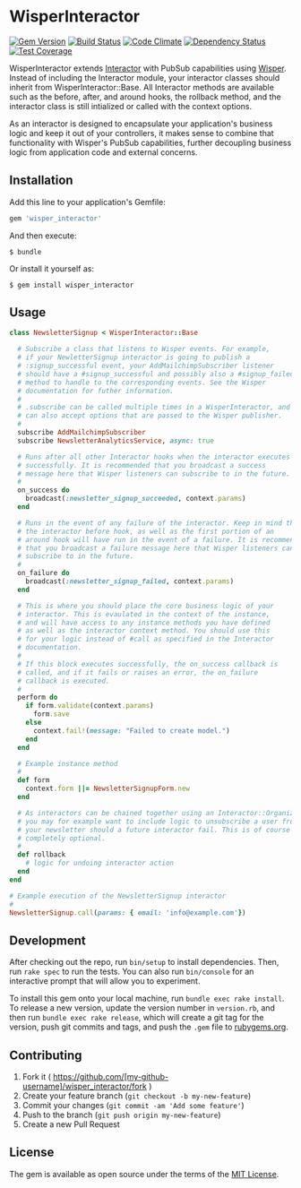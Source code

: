 # WisperInteractor

[![Gem Version](https://img.shields.io/gem/v/wisper_interactor.svg?style=flat)](https://rubygems.org/gems/wisper_interactor)
[![Build Status](https://secure.travis-ci.org/activefx/wisper_interactor.png)](http://travis-ci.org/activefx/wisper_interactor)
[![Code Climate](https://codeclimate.com/github/activefx/wisper_interactor/badges/gpa.svg)](https://codeclimate.com/github/activefx/wisper_interactor)
[![Dependency Status](https://gemnasium.com/activefx/wisper_interactor.png)](https://gemnasium.com/activefx/wisper_interactor)
[![Test Coverage](https://codeclimate.com/github/activefx/wisper_interactor/badges/coverage.svg)](https://codeclimate.com/github/activefx/wisper_interactor)

WisperInteractor extends [Interactor](https://github.com/collectiveidea/interactor) with PubSub capabilities using [Wisper](https://github.com/krisleech/wisper). Instead of including the Interactor module, your interactor classes should inherit from WisperInteractor::Base. All Interactor methods are available such as the before, after, and around hooks, the rollback method, and the interactor class is still intialized or called with the context options. 

As an interactor is designed to encapsulate your application's business logic and keep it out of your controllers, it makes sense to combine that functionality with Wisper's PubSub capabilities, further decoupling business logic from application code and external concerns. 

## Installation

Add this line to your application's Gemfile:

```ruby
gem 'wisper_interactor'
```

And then execute:

    $ bundle

Or install it yourself as:

    $ gem install wisper_interactor

## Usage

````ruby 
class NewsletterSignup < WisperInteractor::Base 

  # Subscribe a class that listens to Wisper events. For example, 
  # if your NewletterSignup interactor is going to publish a 
  # :signup_successful event, your AddMailchimpSubscriber listener
  # should have a #signup_successful and possibly also a #signup_failed
  # method to handle to the corresponding events. See the Wisper 
  # documentation for futher information.  
  # 
  # .subscribe can be called multiple times in a WisperInteractor, and
  # can also accept options that are passed to the Wisper publisher. 
  # 
  subscribe AddMailchimpSubscriber
  subscribe NewsletterAnalyticsService, async: true

  # Runs after all other Interactor hooks when the interactor executes 
  # successfully. It is recommended that you broadcast a success 
  # message here that Wisper listeners can subscribe to in the future.
  # 
  on_success do
    broadcast(:newsletter_signup_succeeded, context.params)
  end

  # Runs in the event of any failure of the interactor. Keep in mind that
  # the interactor before hook, as well as the first portion of an 
  # around hook will have run in the event of a failure. It is recommended
  # that you broadcast a failure message here that Wisper listeners can 
  # subscribe to in the future.
  # 
  on_failure do
    broadcast(:newsletter_signup_failed, context.params)
  end

  # This is where you should place the core business logic of your 
  # interactor. This is evaulated in the context of the instance, 
  # and will have access to any instance methods you have defined 
  # as well as the interactor context method. You should use this
  # for your logic instead of #call as specified in the Interactor
  # documentation. 
  # 
  # If this block executes successfully, the on_success callback is
  # called, and if it fails or raises an error, the on_failure 
  # callback is executed. 
  # 
  perform do
    if form.validate(context.params)
      form.save
    else
      context.fail!(message: "Failed to create model.")
    end
  end

  # Example instance method
  # 
  def form
    context.form ||= NewsletterSignupForm.new
  end

  # As interactors can be chained together using an Interactor::Organizer, 
  # you may for example want to include logic to unsubscribe a user from 
  # your newsletter should a future interactor fail. This is of course 
  # completely optional. 
  # 
  def rollback
    # logic for undoing interactor action 
  end
end

# Example execution of the NewsletterSignup interactor
# 
NewsletterSignup.call(params: { email: 'info@example.com'})
````

## Development

After checking out the repo, run `bin/setup` to install dependencies. Then, run `rake spec` to run the tests. You can also run `bin/console` for an interactive prompt that will allow you to experiment.

To install this gem onto your local machine, run `bundle exec rake install`. To release a new version, update the version number in `version.rb`, and then run `bundle exec rake release`, which will create a git tag for the version, push git commits and tags, and push the `.gem` file to [rubygems.org](https://rubygems.org).

## Contributing

1. Fork it ( https://github.com/[my-github-username]/wisper_interactor/fork )
2. Create your feature branch (`git checkout -b my-new-feature`)
3. Commit your changes (`git commit -am 'Add some feature'`)
4. Push to the branch (`git push origin my-new-feature`)
5. Create a new Pull Request

## License

The gem is available as open source under the terms of the [MIT License](http://opensource.org/licenses/MIT).

